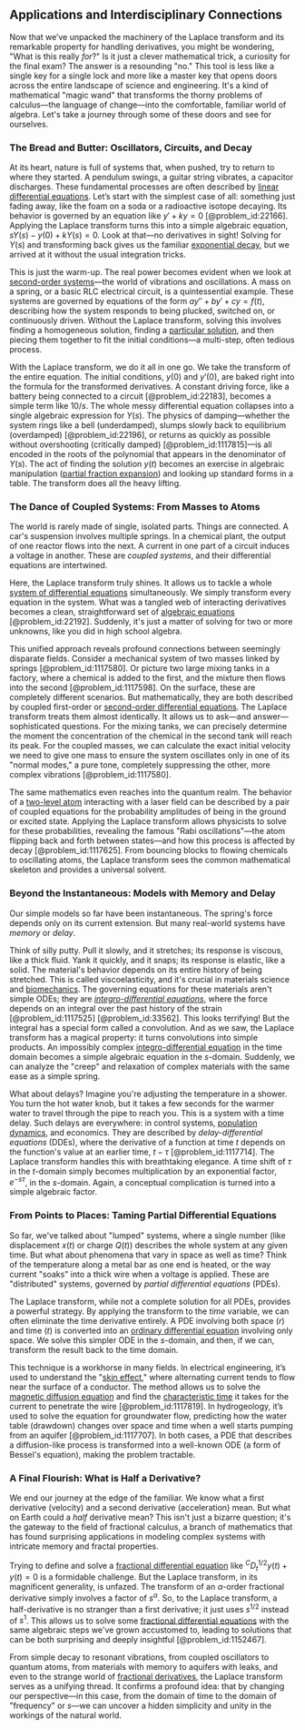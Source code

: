 ## Applications and Interdisciplinary Connections

Now that we’ve unpacked the machinery of the Laplace transform and its remarkable property for handling derivatives, you might be wondering, "What is this really *for*?" Is it just a clever mathematical trick, a curiosity for the final exam? The answer is a resounding "no." This tool is less like a single key for a single lock and more like a master key that opens doors across the entire landscape of science and engineering. It's a kind of mathematical "magic wand" that transforms the thorny problems of calculus—the language of change—into the comfortable, familiar world of algebra. Let's take a journey through some of these doors and see for ourselves.

### The Bread and Butter: Oscillators, Circuits, and Decay

At its heart, nature is full of systems that, when pushed, try to return to where they started. A pendulum swings, a guitar string vibrates, a capacitor discharges. These fundamental processes are often described by [linear differential equations](@article_id:149871). Let’s start with the simplest case of all: something just fading away, like the foam on a soda or a radioactive isotope decaying. Its behavior is governed by an equation like $y' + k y = 0$ [@problem_id:22166]. Applying the Laplace transform turns this into a simple algebraic equation, $sY(s) - y(0) + kY(s) = 0$. Look at that—no derivatives in sight! Solving for $Y(s)$ and transforming back gives us the familiar [exponential decay](@article_id:136268), but we arrived at it without the usual integration tricks.

This is just the warm-up. The real power becomes evident when we look at [second-order systems](@article_id:276061)—the world of vibrations and oscillations. A mass on a spring, or a basic RLC electrical circuit, is a quintessential example. These systems are governed by equations of the form $ay'' + by' + cy = f(t)$, describing how the system responds to being plucked, switched on, or continuously driven. Without the Laplace transform, solving this involves finding a homogeneous solution, finding a [particular solution](@article_id:148586), and then piecing them together to fit the initial conditions—a multi-step, often tedious process.

With the Laplace transform, we do it all in one go. We take the transform of the entire equation. The initial conditions, $y(0)$ and $y'(0)$, are baked right into the formula for the transformed derivatives. A constant driving force, like a battery being connected to a circuit [@problem_id:22183], becomes a simple term like $10/s$. The whole messy differential equation collapses into a single algebraic expression for $Y(s)$. The physics of damping—whether the system rings like a bell (underdamped), slumps slowly back to equilibrium (overdamped) [@problem_id:22196], or returns as quickly as possible without overshooting (critically damped) [@problem_id:1117815]—is all encoded in the roots of the polynomial that appears in the denominator of $Y(s)$. The act of finding the solution $y(t)$ becomes an exercise in algebraic manipulation ([partial fraction expansion](@article_id:264627)) and looking up standard forms in a table. The transform does all the heavy lifting.

### The Dance of Coupled Systems: From Masses to Atoms

The world is rarely made of single, isolated parts. Things are connected. A car's suspension involves multiple springs. In a chemical plant, the output of one reactor flows into the next. A current in one part of a circuit induces a voltage in another. These are *coupled systems*, and their differential equations are intertwined.

Here, the Laplace transform truly shines. It allows us to tackle a whole [system of differential equations](@article_id:262450) simultaneously. We simply transform every equation in the system. What was a tangled web of interacting derivatives becomes a clean, straightforward set of [algebraic equations](@article_id:272171) [@problem_id:22192]. Suddenly, it's just a matter of solving for two or more unknowns, like you did in high school algebra.

This unified approach reveals profound connections between seemingly disparate fields. Consider a mechanical system of two masses linked by springs [@problem_id:1117580]. Or picture two large mixing tanks in a factory, where a chemical is added to the first, and the mixture then flows into the second [@problem_id:1117598]. On the surface, these are completely different scenarios. But mathematically, they are both described by coupled first-order or [second-order differential equations](@article_id:268871). The Laplace transform treats them almost identically. It allows us to ask—and answer—sophisticated questions. For the mixing tanks, we can precisely determine the moment the concentration of the chemical in the second tank will reach its peak. For the coupled masses, we can calculate the exact initial velocity we need to give one mass to ensure the system oscillates only in one of its "normal modes," a pure tone, completely suppressing the other, more complex vibrations [@problem_id:1117580].

The same mathematics even reaches into the quantum realm. The behavior of a [two-level atom](@article_id:159417) interacting with a laser field can be described by a pair of coupled equations for the probability amplitudes of being in the ground or excited state. Applying the Laplace transform allows physicists to solve for these probabilities, revealing the famous "Rabi oscillations"—the atom flipping back and forth between states—and how this process is affected by decay [@problem_id:1117625]. From bouncing blocks to flowing chemicals to oscillating atoms, the Laplace transform sees the common mathematical skeleton and provides a universal solvent.

### Beyond the Instantaneous: Models with Memory and Delay

Our simple models so far have been instantaneous. The spring's force depends only on its current extension. But many real-world systems have *memory* or *delay*.

Think of silly putty. Pull it slowly, and it stretches; its response is viscous, like a thick fluid. Yank it quickly, and it snaps; its response is elastic, like a solid. The material's behavior depends on its entire history of being stretched. This is called viscoelasticity, and it's crucial in materials science and [biomechanics](@article_id:153479). The governing equations for these materials aren't simple ODEs; they are *[integro-differential equations](@article_id:164556)*, where the force depends on an integral over the past history of the strain [@problem_id:1117525] [@problem_id:33562]. This looks terrifying! But the integral has a special form called a convolution. And as we saw, the Laplace transform has a magical property: it turns convolutions into simple products. An impossibly complex [integro-differential equation](@article_id:175007) in the time domain becomes a simple algebraic equation in the $s$-domain. Suddenly, we can analyze the "creep" and relaxation of complex materials with the same ease as a simple spring.

What about delays? Imagine you're adjusting the temperature in a shower. You turn the hot water knob, but it takes a few seconds for the warmer water to travel through the pipe to reach you. This is a system with a time delay. Such delays are everywhere: in control systems, [population dynamics](@article_id:135858), and economics. They are described by *delay-differential equations* (DDEs), where the derivative of a function at time $t$ depends on the function's value at an earlier time, $t-\tau$ [@problem_id:1117714]. The Laplace transform handles this with breathtaking elegance. A time shift of $\tau$ in the $t$-domain simply becomes multiplication by an exponential factor, $e^{-s\tau}$, in the $s$-domain. Again, a conceptual complication is turned into a simple algebraic factor.

### From Points to Places: Taming Partial Differential Equations

So far, we've talked about "lumped" systems, where a single number (like displacement $x(t)$ or charge $Q(t)$) describes the whole system at any given time. But what about phenomena that vary in space as well as time? Think of the temperature along a metal bar as one end is heated, or the way current "soaks" into a thick wire when a voltage is applied. These are "distributed" systems, governed by *partial differential equations* (PDEs).

The Laplace transform, while not a complete solution for all PDEs, provides a powerful strategy. By applying the transform to the *time* variable, we can often eliminate the time derivative entirely. A PDE involving both space ($r$) and time ($t$) is converted into an [ordinary differential equation](@article_id:168127) involving only space. We solve this simpler ODE in the $s$-domain, and then, if we can, transform the result back to the time domain.

This technique is a workhorse in many fields. In electrical engineering, it’s used to understand the "[skin effect](@article_id:181011)," where alternating current tends to flow near the surface of a conductor. The method allows us to solve the [magnetic diffusion equation](@article_id:180887) and find the [characteristic time](@article_id:172978) it takes for the current to penetrate the wire [@problem_id:1117819]. In hydrogeology, it’s used to solve the equation for groundwater flow, predicting how the water table (drawdown) changes over space and time when a well starts pumping from an aquifer [@problem_id:1117707]. In both cases, a PDE that describes a diffusion-like process is transformed into a well-known ODE (a form of Bessel's equation), making the problem tractable.

### A Final Flourish: What is Half a Derivative?

We end our journey at the edge of the familiar. We know what a first derivative (velocity) and a second derivative (acceleration) mean. But what on Earth could a *half* derivative mean? This isn't just a bizarre question; it's the gateway to the field of fractional calculus, a branch of mathematics that has found surprising applications in modeling complex systems with intricate memory and fractal properties.

Trying to define and solve a [fractional differential equation](@article_id:190888) like ${}^C D_t^{1/2} y(t) + y(t) = 0$ is a formidable challenge. But the Laplace transform, in its magnificent generality, is unfazed. The transform of an $\alpha$-order fractional derivative simply involves a factor of $s^\alpha$. So, to the Laplace transform, a half-derivative is no stranger than a first derivative; it just uses $s^{1/2}$ instead of $s^1$. This allows us to solve some [fractional differential equations](@article_id:174936) with the same algebraic steps we've grown accustomed to, leading to solutions that can be both surprising and deeply insightful [@problem_id:1152467].

From simple decay to resonant vibrations, from coupled oscillators to quantum atoms, from materials with memory to aquifers with leaks, and even to the strange world of [fractional derivatives](@article_id:177315), the Laplace transform serves as a unifying thread. It confirms a profound idea: that by changing our perspective—in this case, from the domain of time to the domain of "frequency" or $s$—we can uncover a hidden simplicity and unity in the workings of the natural world.
